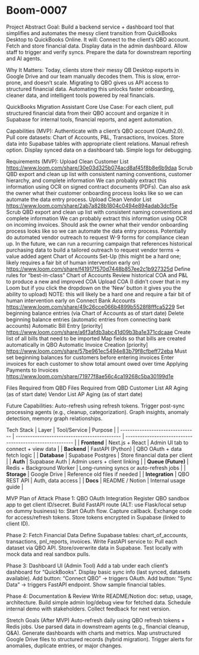 # Boom-0007
Project Abstract
Goal: 
Build a backend service + dashboard tool that simplifies and automates the messy client transition from QuickBooks Desktop to QuickBooks Online. It will:
Connect to the client’s QBO account.
Fetch and store financial data.
Display data in the admin dashboard.
Allow staff to trigger and verify syncs.
Prepare the data for downstream reporting and AI agents.

Why It Matters: 
Today, clients store their messy QB Desktop exports in Google Drive and our team manually decodes them. This is slow, error-prone, and doesn’t scale. Migrating to QBO gives us API access to structured financial data. Automating this unlocks faster onboarding, cleaner data, and intelligent tools powered by real financials.

QuickBooks Migration Assistant
Core Use Case:
For each client, pull structured financial data from their QBO account and organize it in Supabase for internal tools, financial reports, and agent automation.

Capabilities (MVP):
Authenticate with a client’s QBO account (OAuth2.0).
Pull core datasets: Chart of Accounts, P&L, Transactions, Invoices.
Store data into Supabase tables with appropriate client relations.
Manual refresh option.
Display synced data on a dashboard tab.
Simple logs for debugging.

Requirements (MVP):
Upload Clean Customer List
https://www.loom.com/share/30e03d325b074acd8af45f8b8e6b9daa
Scrub QBD export and clean up list with consistent naming conventions, customer hierarchy, and complete information
We can probably extract this information using OCR on signed contract documents (PDFs). Can also ask the owner what their customer onboarding process looks like so we can automate the data entry process.
Upload Clean Vendor List
https://www.loom.com/share/2ab7a828b1804c0494e894adab3dcf5e
Scrub QBD export and clean up list with consistent naming conventions and complete information
We can probably extract this information using OCR on incoming invoices. Should ask the owner what their vendor onboarding process looks like so we can automate the data entry process.
Potentially do automated vendor outreach to request W-9 forms for compliance clean up. 
In the future, we can run a recurring campaign that references historical purchasing data to build a tailored outreach to request vendor terms → value added agent
Chart of Accounts Set-Up (this might be a hard one; likely requires a fair bit of human intervention early on)
https://www.loom.com/share/f41917f570d7448b857ee2c1b927325d
Define rules for “best-in-class” Chart of Accounts
Review historical COA and P&L to produce a new and improved COA
Upload COA (I didn’t cover that in my Loom but if you click the dropdown on the ‘New’ button it gives you the ability to upload)
NOTE: this will likely be a hard one and require a fair bit of human intervention early on
Connect Bank Accounts
https://www.loom.com/share/49c26cce066b4899b5528f8fffca5229
Set beginning balance entries (via Chart of Accounts as of start date)
Delete beginning balance entries (automatic entries from connecting bank accounts)
Automatic Bill Entry [priority]
https://www.loom.com/share/a6f3afdb3abc41d09b3ba1e371cdcaae
Create list of all bills that need to be imported
Map fields so that bills are created automatically in QBO
Automatic Invoice Creation [priority]
https://www.loom.com/share/57be961ec5494e83b79f8cfbeff72eba
Must set beginning balances for customers before entering invoices
Enter invoices for each customer to show total amount owed over time
Applying Payments to Invoices
https://www.loom.com/share/71977f8ae56c4ca19268c5ba30199d1e

Files Required from QBD
Files Required from QBD
Customer List
AR Aging (as of start date)
Vendor List
AP Aging (as of start date)

Future Capabilities:
Auto-refresh using refresh tokens.
Trigger post-sync processing agents (e.g., cleanup, categorization).
Graph insights, anomaly detection, memory graph relationships.

Tech Stack
| Layer              		| Tool/Service                		| Purpose                                 		|
| -------------------------------- | -------------------------------------------- | -------------------------------------------------------- |
| **Frontend**      	| Next.js + React            		| Admin UI tab to connect + view data     	|
| **Backend**       	| FastAPI (Python)         		| QBO OAuth + data fetch logic            	|
| **Database**       	| Supabase Postgres     		| Store financial data per client         	|
| **Auth**         		| Supabase Auth            		| Admin users + client linking            	|
| **Queue (Future)**	| Redis + Background Worker 	| Long-running syncs or auto-refresh jobs 	|
| **Storage**        	| Google Drive              		| Reference old files if needed           	|
| **Integration**    	| QBO REST API              		| Auth, data access                     	  	|
| **Docs**           		| README / Notion           		| Internal usage guide                    		|

MVP Plan of Attack
Phase 1: QBO OAuth Integration
Register QBO sandbox app to get client ID/secret.
Build FastAPI route (ALT: use Flask/local setup on dummy business) to:
Start OAuth flow.
Capture callback.
Exchange code for access/refresh tokens.
Store tokens encrypted in Supabase (linked to client ID).

Phase 2: Fetch Financial Data
Define Supabase tables: chart_of_accounts, transactions, pnl_reports, invoices.
Write FastAPI service to:
Pull each dataset via QBO API.
Store/overwrite data in Supabase.
Test locally with mock data and real sandbox pulls.

Phase 3: Dashboard UI (Admin Tool)
Add a tab under each client’s dashboard for “QuickBooks”.
Display basic sync info (last synced, datasets available).
Add button: “Connect QBO” → triggers OAuth.
Add button: “Sync Data” → triggers FastAPI endpoint.
Show sample financial tables.

Phase 4: Documentation & Review
Write README/Notion doc: setup, usage, architecture.
Build simple admin log/debug view for fetched data.
Schedule internal demo with stakeholders.
Collect feedback for next version.

Stretch Goals (After MVP)
Auto-refresh daily using QBO refresh tokens + Redis jobs.
Use parsed data in downstream agents (e.g., financial cleanup, Q&A).
Generate dashboards with charts and metrics.
Map unstructured Google Drive files to structured records (hybrid migration).
Trigger alerts for anomalies, duplicate entries, or major changes.
